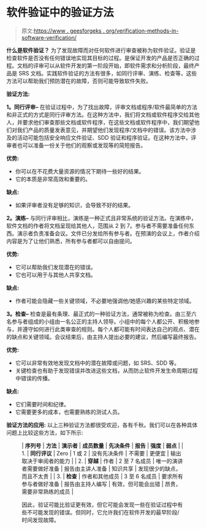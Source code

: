 # 软件验证中的验证方法

> 原文:[https://www . geesforgeks . org/verification-methods-in-software-verification/](https://www.geeksforgeeks.org/verification-methods-in-software-verification/)

**什么是软件验证？**
为了发现故障而对任何软件进行审查被称为软件验证。验证是检查软件是否没有任何错误地实现其目标的过程。是保证开发的产品是否正确的过程。文档的评审可以从软件开发的第一阶段开始，即软件需求和分析阶段，最终产品是 SRS 文档。实践软件验证的方法有很多，如同行评审、演练、检查等，这些方法可以帮助我们预防潜在的故障，否则可能导致软件失败。

**验证方法:**

**1。同行评审–**
在验证过程中，为了找出故障，评审文档或程序/软件最简单的方法和非正式的方式是同行评审方法。在这种方法中，我们将文档或软件程序交给其他人，并要求他们审查那些文档或软件程序，在这些文档或软件程序中，我们期望他们对我们产品的质量发表意见，并期望他们发现程序/文档中的错误。该方法中涉及的活动可能包括安全响应文件验证、SDD 验证和程序验证。在这种方法中，评审者也可以准备一份关于他们的观察或发现等的简短报告。

**优势:**

*   你可以在不花费大量资源的情况下期待一些好的结果。
*   它的本质是非常高效和重要的。

**缺点:**

*   如果评审者没有足够的知识，会导致不好的结果。

**2。演练–**
与同行评审相比，演练是一种正式且非常系统的验证方法。在演练中，软件文档的作者将文档呈现给其他人，范围从 2 到 7。参与者不需要准备任何东西。演示者负责准备会议。文件已分发给所有参与者。在预演的会议上，作者介绍内容是为了让他们熟悉，所有参与者都可以自由提问。

**优势:**

*   它可以帮助我们发现潜在的错误。
*   它也可以用于与其他人共享文档。

**缺点:**

*   作者可能会隐藏一些关键领域，不必要地强调他/她感兴趣的某些特定领域。

**3。检查–**
检查是最有条理、最正式的一种验证方法，通常被称为检查。由三至六名参与者组成的小组由一名公正的主持人领导。小组中的每个人都公开、积极地参与，并遵守如何进行此类审查的规则。每个人都可能有时间表达自己的观点、潜在的缺点和关键领域。会议结束后，由主持人提出必要的建议，然后编写最终报告。

**优势:**

*   它可以非常有效地发现文档中的潜在故障或问题，如 SRS、SDD 等。
*   关键检查也有助于发现错误并改进这些文档，从而防止软件开发生命周期过程中错误的传播。

**缺点:**

*   它们需要时间和纪律。
*   它需要更多的成本，也需要熟练的测试人员。

**验证方法的应用:**
以上三种验证方法都很受欢迎，各有千秋。我们可以在各种具体问题上比较这些方法，如下所示:

<figure class="table">

| **序列号** | **方法** | **演示者** | **成员数量** | **先决条件** | **报告** | **强度** | **弱点** |
| 1. | **同行评议** | Zero | 1 或 2 | 没有先决条件 | 不需要 | 更便宜 | 输出取决于审阅者的能力 |
| 2. | **穿越** | 作者 | 2 至 7 名成员 | 唯一的演讲者需要做好准备 | 报告由主讲人准备 | 知识共享 | 发现很少的缺点，而且不太贵 |
| 3. | **检查** | 作者和其他成员 | 3 至 6 名成员 | 要求所有参与者做好准备 | 报告由主持人编写 | 有效，但可能会出错 | 昂贵，需要非常熟练的成员 |

因此，验证可能比验证更有效，但它可能会发现一些在验证过程中有些不可能发现的错误。但同时，它允许我们在软件开发的最早阶段/时间发现故障。

</figure>